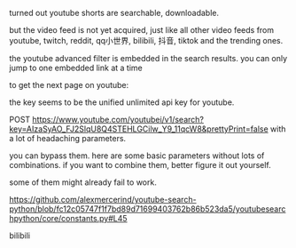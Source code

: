 turned out youtube shorts are searchable, downloadable.

but the video feed is not yet acquired, just like all other video feeds from youtube, twitch, reddit, qq小世界, bilibili, 抖音, tiktok and the trending ones.

the youtube advanced filter is embedded in the search results. you can only jump to one embedded link at a time

to get the next page on youtube:

the key seems to be the unified unlimited api key for youtube.

POST https://www.youtube.com/youtubei/v1/search?key=AIzaSyAO_FJ2SlqU8Q4STEHLGCilw_Y9_11qcW8&prettyPrint=false with a lot of headaching parameters.

you can bypass them. here are some basic parameters without lots of combinations. if you want to combine them, better figure it out yourself.

some of them might already fail to work.

https://github.com/alexmercerind/youtube-search-python/blob/fc12c05747f1f7bd89d71699403762b86b523da5/youtubesearchpython/core/constants.py#L45

bilibili 